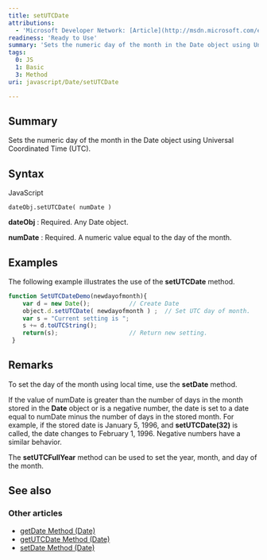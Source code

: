 ```yaml
---
title: setUTCDate
attributions:
  - 'Microsoft Developer Network: [Article](http://msdn.microsoft.com/en-us/library/ie/xy2a08e6(v=vs.94).aspx)'
readiness: 'Ready to Use'
summary: 'Sets the numeric day of the month in the Date object using Universal Coordinated Time (UTC).'
tags:
  0: JS
  1: Basic
  3: Method
uri: javascript/Date/setUTCDate

---
```

## <span>Summary</span>

Sets the numeric day of the month in the Date object using Universal Coordinated Time (UTC).

## <span>Syntax</span>

<span class="language">JavaScript</span>

    dateObj.setUTCDate( numDate )

**dateObj**
:   Required. Any Date object.

**numDate**
:   Required. A numeric value equal to the day of the month.

## <span>Examples</span>

The following example illustrates the use of the **setUTCDate** method.

``` js
function SetUTCDateDemo(newdayofmonth){
    var d = new Date();           // Create Date
    object.d.setUTCDate( newdayofmonth ) ;  // Set UTC day of month.
    var s = "Current setting is ";
    s += d.toUTCString();
    return(s);                    // Return new setting.
 }
```

## <span>Remarks</span>

To set the day of the month using local time, use the **setDate** method.

If the value of numDate is greater than the number of days in the month stored in the **Date** object or is a negative number, the date is set to a date equal to numDate minus the number of days in the stored month. For example, if the stored date is January 5, 1996, and **setUTCDate(32)** is called, the date changes to February 1, 1996. Negative numbers have a similar behavior.

The **setUTCFullYear** method can be used to set the year, month, and day of the month.

## <span>See also</span>

### <span>Other articles</span>

-   [getDate Method (Date)](/javascript/Date/getDate)
-   [getUTCDate Method (Date)](/javascript/Date/getUTCDate)
-   [setDate Method (Date)](/javascript/Date/setDate)

